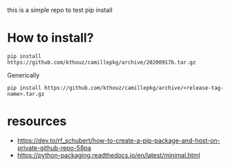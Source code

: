 
this is a simple repo to test pip install

# How to install?
```
pip install https://github.com/kthouz/camillepkg/archive/20200917b.tar.gz
```

Generically

```
pip install https://github.com/kthouz/camillepkg/archive/<release-tag-name>.tar.gz
```

# resources
- https://dev.to/rf_schubert/how-to-create-a-pip-package-and-host-on-private-github-repo-58pa
- https://python-packaging.readthedocs.io/en/latest/minimal.html
